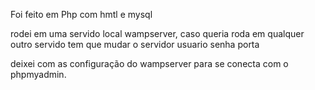 Foi feito em Php com hmtl e mysql

rodei em uma servido local wampserver, caso queria roda em qualquer outro servido tem que mudar o 
servidor
usuario
senha
porta

deixei com as configuração do wampserver para se conecta com o phpmyadmin.
